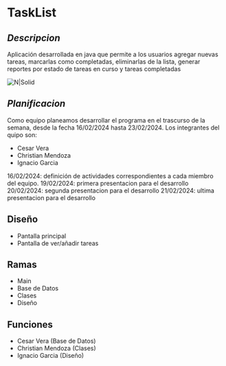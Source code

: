 # TaskList


## _Descripcion_
Aplicación desarrollada en java que permite a los usuarios agregar nuevas tareas, marcarlas como completadas, eliminarlas de la lista, generar reportes por estado de tareas en curso y tareas completadas

![N|Solid](https://images.vexels.com/media/users/3/166401/isolated/lists/b82aa7ac3f736dd78570dd3fa3fa9e24-icono-del-lenguaje-de-programacion-java.png)

## _Planificacion_
Como equipo planeamos desarrollar el programa en el trascurso de la semana, desde la fecha 16/02/2024 hasta 23/02/2024. Los integrantes del quipo son:
- Cesar Vera
- Christian Mendoza
- Ignacio Garcia

16/02/2024: definición de actividades correspondientes a cada miembro del equipo.
19/02/2024: primera presentacion para el desarrollo
20/02/2024: segunda presentacion para el desarrollo
21/02/2024: ultima presentacion para el desarrollo

## Diseño
- Pantalla principal
- Pantalla de ver/añadir tareas

## Ramas
- Main
- Base de Datos
- Clases
- Diseño

## Funciones

- Cesar Vera (Base de Datos)
- Christian Mendoza (Clases)
- Ignacio Garcia (Diseño)

